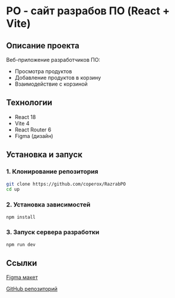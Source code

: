 # PO - сайт разрабов ПО (React + Vite)

## Описание проекта
Веб-приложение разработчиков ПО:
- Просмотра продуктов
- Добавление продуктов в корзину
- Взаимодействие с корзиной

## Технологии
- React 18
- Vite 4
- React Router 6
- Figma (дизайн)

## Установка и запуск

### 1. Клонирование репозитория
```bash
git clone https://github.com/coperox/RazrabPO
cd up
```

### 2. Установка зависимостей
```bash
npm install
```

### 3. Запуск сервера разработки
``` bash
npm run dev
```

## Ссылки
[Figma макет](https://www.figma.com/design/4oiIoKAZEWuMIJgYvWU7AJ/Задание-«Найди-ошибки-в-сценарии»--Copy-?node-id=0-1&p=f&t=lvdH2pza5cZLxRUD-0)

[GitHub репозиторий](https://github.com/coperox/RazrabPO)
